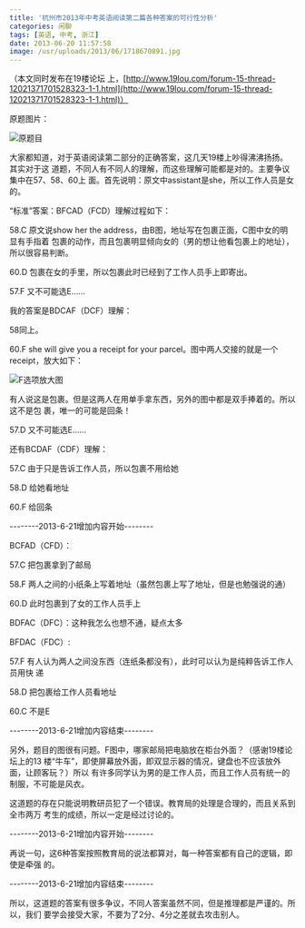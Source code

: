 ```yaml
---
title: '杭州市2013年中考英语阅读第二篇各种答案的可行性分析'
categories: 闲聊
tags: [英语, 中考, 浙江]
date: 2013-06-20 11:57:58
image: /usr/uploads/2013/06/1718670891.jpg
---
```


（本文同时发布在19楼论坛
上，[http://www.19lou.com/forum-15-thread-12021371701528323-1-1.html](http://www.19lou.com/forum-15-thread-12021371701528323-1-1.html)）

原题图片：

![原题目](/usr/uploads/2013/06/1718670891.jpg)

大家都知道，对于英语阅读第二部分的正确答案，这几天19楼上吵得沸沸扬扬。其实对于这
道题，不同人有不同人的理解，而这些理解可能都是对的。主要争议集中在57、58、60上
面。首先说明：原文中assistant是she，所以工作人员是女的。

“标准”答案：BFCAD（FCD）理解过程如下：

58.C 原文说show her the address，由B图，地址写在包裹正面，C图中女的明显有手指着
包裹的动作，而且包裹明显倾向女的（男的想让他看包裹上的地址），所以很容易判断。

60.D 包裹在女的手里，所以包裹此时已经到了工作人员手上即寄出。

57.F 又不可能选E……

我的答案是BDCAF（DCF）理解：

58同上。

60.F she will give you a receipt for your parcel。图中两人交接的就是一个
receipt，放大如下：

![F选项放大图](/usr/uploads/2013/06/1460254178.jpg)

有人说这是包裹。但是这两人在用单手拿东西，另外的图中都是双手捧着的。所以这不是包
裹，唯一的可能是回条！

57.D 又不可能选E……

还有BCDAF（CDF）理解：

57.C 由于只是告诉工作人员，所以包裹不用给她

58.D 给她看地址

60.F 给回条

--------2013-6-21增加内容开始--------

BCFAD（CFD）：

57.C 把包裹拿到了邮局

58.F 两人之间的小纸条上写着地址（虽然包裹上写了地址，但是也勉强说的通）

60.D 此时包裹到了女的工作人员手上

BDFAC（DFC）：这种我怎么也想不通，疑点太多

BFDAC（FDC）:

57.F 有人认为两人之间没东西（连纸条都没有），此时可以认为是纯粹告诉工作人员用快
递

58.D 把包裹给工作人员看地址

60.C 不是E

--------2013-6-21增加内容结束--------

另外，题目的图很有问题。F图中，哪家邮局把电脑放在柜台外面？（感谢19楼论坛上的13
楼“牛车”，即使屏幕放外面，即双显示器的情况，键盘也不应该放外面，让顾客玩？）所以
有许多同学认为男的是工作人员，而且工作人员有统一的制服，不可能是风衣。

这道题的存在只能说明教研员犯了一个错误。教育局的处理是合理的，而且关系到全市两万
考生的成绩，所以一定是经过讨论的。

--------2013-6-21增加内容开始--------

再说一句，这6种答案按照教育局的说法都算对，每一种答案都有自己的逻辑，即使是牵强
的。

--------2013-6-21增加内容结束--------

所以，这道题的答案有很多争议，不同人答案虽然不同，但是推理都是严谨的。所以，我们
要学会接受大家，不要为了2分、4分之差就去攻击别人。
